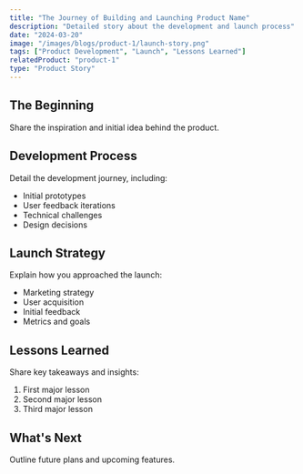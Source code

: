 ```yaml
---
title: "The Journey of Building and Launching Product Name"
description: "Detailed story about the development and launch process"
date: "2024-03-20"
image: "/images/blogs/product-1/launch-story.png"
tags: ["Product Development", "Launch", "Lessons Learned"]
relatedProduct: "product-1"
type: "Product Story"
---
```


## The Beginning

Share the inspiration and initial idea behind the product.

## Development Process

Detail the development journey, including:
- Initial prototypes
- User feedback iterations
- Technical challenges
- Design decisions

## Launch Strategy

Explain how you approached the launch:
- Marketing strategy
- User acquisition
- Initial feedback
- Metrics and goals

## Lessons Learned

Share key takeaways and insights:
1. First major lesson
2. Second major lesson
3. Third major lesson

## What's Next

Outline future plans and upcoming features. 